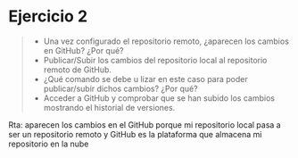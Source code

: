 # Ejercicio 2

>- Una vez configurado el repositorio remoto, ¿aparecen los cambios en GitHub? ¿Por qué?
>- Publicar/Subir los cambios del repositorio local al repositorio remoto de GitHub.
>- ¿Qué comando se debe u lizar en este caso para poder publicar/subir dichos cambios? ¿Por qué?
>- Acceder a GitHub y comprobar que se han subido los cambios mostrando el historial de versiones.

Rta: aparecen los cambios en el GitHub porque mi repositorio local pasa a ser un repositorio remoto y GitHub es la plataforma que almacena mi repositorio en la nube
